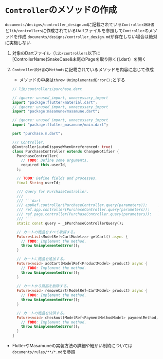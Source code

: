 # `Controller`のメソッドの作成

`documents/designs/controller_design.md`に記載されている`Controller設計書`と`lib/controllers`に作成されているDartファイルを参照して`Controller`のメソッドを作成
`documents/designs/controller_design.md`が存在しない場合は絶対に実施しない

1. 対象のDartファイル（`lib/controllers`以下に[ControllerName(SnakeCase&末尾のPageを取り除く)].dart）を開く
2. `Controller設計書`の`Methods`に記載されているメソッドを内容に応じて作成
    - メソッドの中身は`throw UnimplementedError();`とする

    ```dart
    // lib/controllers/purchase.dart

    // ignore: unused_import, unnecessary_import
    import "package:flutter/material.dart";
    // ignore: unused_import, unnecessary_import
    import "package:masamune/masamune.dart";

    // ignore: unused_import, unnecessary_import
    import "package:flutter_masamune/main.dart";

    part "purchase.m.dart";

    /// Controller.
    @Controller(autoDisposeWhenUnreferenced: true)
    class PurchaseController extends ChangeNotifier {
      PurchaseController(
        // TODO: Define some arguments.
        required this.userId,
      );

      // TODO: Define fields and processes.
      final String userId;      

      /// Query for PurchaseController.
      ///
      /// ```dart
      /// appRef.controller(PurchaseController.query(parameters));     // Get from application scope.
      /// ref.app.controller(PurchaseController.query(parameters));    // Watch at application scope.
      /// ref.page.controller(PurchaseController.query(parameters));   // Watch at page scope.
      /// ```
      static const query = _$PurchaseControllerQuery();

      // カートの商品をすべて取得する。
      Future<List<ModelRef<CartModel>>> getCart() async {
        // TODO: Implement the method.
        throw UnimplementedError();
      }

      // カートに商品を追加する。
      Future<void> addCart(ModelRef<ProductModel> product) async {
        // TODO: Implement the method.
        throw UnimplementedError();
      }
      
      // カートから商品を削除する。
      Future<void> removeCart(ModelRef<CartModel> product) async {
        // TODO: Implement the method.
        throw UnimplementedError();
      }

      // カートの商品を決済する。
      Future<void> checkout(ModelRef<PaymentMethodModel> paymentMethod, String address) async {
        // TODO: Implement the method.
        throw UnimplementedError();
      }
    }
    ```

- FlutterやMasamuneの実装方法の詳細や細かい制約については`documents/rules/**/*.md`を参照
